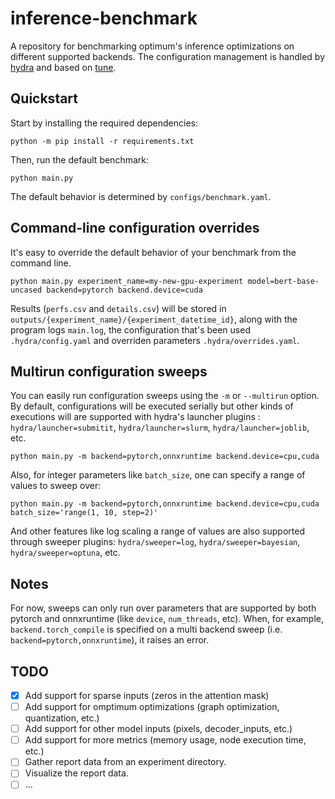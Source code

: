 # inference-benchmark
A repository for benchmarking optimum's inference optimizations on different supported backends.
The configuration management is handled by [hydra](https://hydra.cc/) and based on [tune](https://github.com/huggingface/tune).

## Quickstart
Start by installing the required dependencies:

```
python -m pip install -r requirements.txt
```

Then, run the default benchmark:

```
python main.py
```

The default behavior is determined by `configs/benchmark.yaml`.

## Command-line configuration overrides
It's easy to override the default behavior of your benchmark from the command line.

```
python main.py experiment_name=my-new-gpu-experiment model=bert-base-uncased backend=pytorch backend.device=cuda
```

Results (`perfs.csv` and `details.csv`) will be stored in `outputs/{experiment_name}/{experiment_datetime_id}`, along with the program logs `main.log`, the configuration that's been used `.hydra/config.yaml` and overriden parameters `.hydra/overrides.yaml`.

## Multirun configuration sweeps
You can easily run configuration sweeps using the `-m` or `--multirun` option. By default, configurations will be executed serially but other kinds of executions will are supported with hydra's launcher plugins : `hydra/launcher=submitit`, `hydra/launcher=slurm`, `hydra/launcher=joblib`, etc.

```
python main.py -m backend=pytorch,onnxruntime backend.device=cpu,cuda
```

Also, for integer parameters like `batch_size`, one can specify a range of values to sweep over:

```
python main.py -m backend=pytorch,onnxruntime backend.device=cpu,cuda batch_size='range(1, 10, step=2)'
```

And other features like log scaling a range of values are also supported through sweeper plugins: `hydra/sweeper=log`, `hydra/sweeper=bayesian`, `hydra/sweeper=optuna`, etc.

## Notes

For now, sweeps can only run over parameters that are supported by both pytorch and onnxruntime (like `device`, `num_threads`, etc). When, for example, `backend.torch_compile` is specified on a multi backend sweep (i.e. `backend=pytorch,onnxruntime`), it raises an error.

## TODO
- [x] Add support for sparse inputs (zeros in the attention mask)
- [ ] Add support for omptimum optimizations (graph optimization, quantization, etc.)
- [ ] Add support for other model inputs (pixels, decoder_inputs, etc.)
- [ ] Add support for more metrics (memory usage, node execution time, etc.)
- [ ] Gather report data from an experiment directory.
- [ ] Visualize the report data.
- [ ] ...